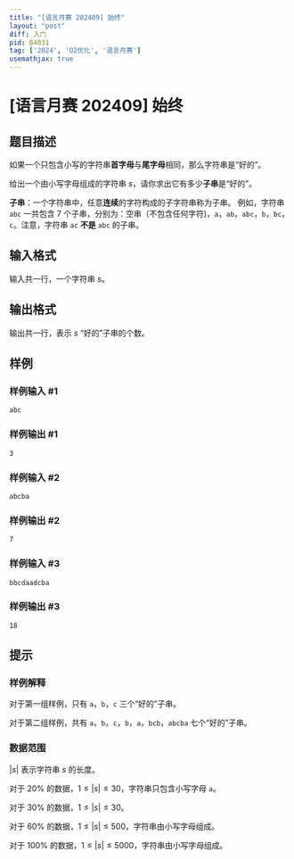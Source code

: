 ```yaml
---
title: "[语言月赛 202409] 始终"
layout: "post"
diff: 入门
pid: B4031
tag: ['2024', 'O2优化', '语言月赛']
usemathjax: true
---
```


# [语言月赛 202409] 始终
## 题目描述

如果一个只包含小写的字符串**首字母**与**尾字母**相同，那么字符串是“好的”。

给出一个由小写字母组成的字符串 $s$，请你求出它有多少**子串**是“好的”。

**子串**：一个字符串中，任意**连续**的字符构成的子字符串称为子串。
例如，字符串 `abc` 一共包含 7 个子串，分别为：空串（不包含任何字符)，`a`，`ab`，`abc`，`b`，`bc`，`c`。注意，字符串 `ac` **不是** `abc` 的子串。

## 输入格式

输入共一行，一个字符串 $s$。
## 输出格式

输出共一行，表示 $s$ “好的”子串的个数。
## 样例

### 样例输入 #1
```
abc
```
### 样例输出 #1
```
3
```
### 样例输入 #2
```
abcba
```
### 样例输出 #2
```
7
```
### 样例输入 #3
```
bbcdaadcba
```
### 样例输出 #3
```
18
```
## 提示

### 样例解释

对于第一组样例，只有 `a`，`b`，`c` 三个“好的”子串。

对于第二组样例，共有 `a`，`b`，`c`，`b`，`a`，`bcb`，`abcba` 七个“好的”子串。

### 数据范围

$|s|$ 表示字符串 $s$ 的长度。

对于 $20\%$ 的数据，$1 \le |s| \le 30$，字符串只包含小写字母 `a`。

对于 $30\%$ 的数据，$1 \le |s| \le 30$。

对于 $60\%$ 的数据，$1 \le |s| \le 500$，字符串由小写字母组成。

对于 $100\%$ 的数据，$1 \le |s| \le 5000$，字符串由小写字母组成。
